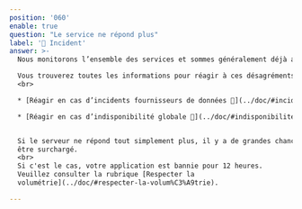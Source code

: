 ```yaml
---
position: '060'
enable: true
question: "Le service ne répond plus"
label: '🚧 Incident'
answer: >-
  Nous monitorons l’ensemble des services et sommes généralement déjà au courant si le service est partiellement ou totalement indisponible.

  Vous trouverez toutes les informations pour réagir à ces désagréments ici :
  <br>

  * [Réagir en cas d’incidents fournisseurs de données 🚧](../doc/#incident-fournisseurs)

  * [Réagir en cas d’indisponibilité globale 🚧](../doc/#indisponibilite-globale)


  Si le serveur ne répond tout simplement plus, il y a de grandes chances que vous ayez dépassé la volumétrie autorisée. Pour des raisons de sécurité, le serveur ne répond plus pour ne pas
  être surchargé.
  <br>
  Si c'est le cas, votre application est bannie pour 12 heures.
  Veuillez consulter la rubrique [Respecter la
  volumétrie](../doc/#respecter-la-volum%C3%A9trie).

---
```

